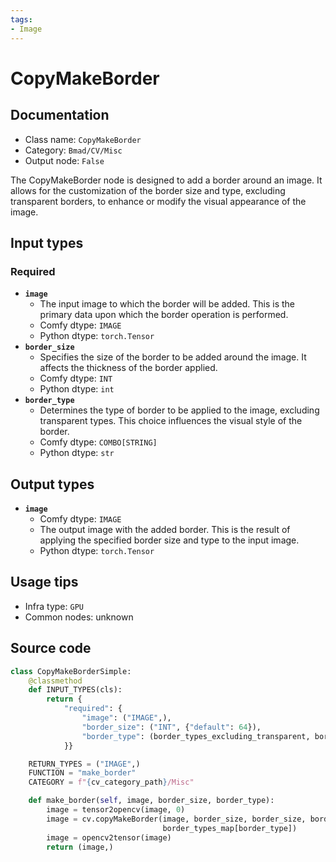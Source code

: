 ```yaml
---
tags:
- Image
---
```


# CopyMakeBorder
## Documentation
- Class name: `CopyMakeBorder`
- Category: `Bmad/CV/Misc`
- Output node: `False`

The CopyMakeBorder node is designed to add a border around an image. It allows for the customization of the border size and type, excluding transparent borders, to enhance or modify the visual appearance of the image.
## Input types
### Required
- **`image`**
    - The input image to which the border will be added. This is the primary data upon which the border operation is performed.
    - Comfy dtype: `IMAGE`
    - Python dtype: `torch.Tensor`
- **`border_size`**
    - Specifies the size of the border to be added around the image. It affects the thickness of the border applied.
    - Comfy dtype: `INT`
    - Python dtype: `int`
- **`border_type`**
    - Determines the type of border to be applied to the image, excluding transparent types. This choice influences the visual style of the border.
    - Comfy dtype: `COMBO[STRING]`
    - Python dtype: `str`
## Output types
- **`image`**
    - Comfy dtype: `IMAGE`
    - The output image with the added border. This is the result of applying the specified border size and type to the input image.
    - Python dtype: `torch.Tensor`
## Usage tips
- Infra type: `GPU`
- Common nodes: unknown


## Source code
```python
class CopyMakeBorderSimple:
    @classmethod
    def INPUT_TYPES(cls):
        return {
            "required": {
                "image": ("IMAGE",),
                "border_size": ("INT", {"default": 64}),
                "border_type": (border_types_excluding_transparent, border_types[0])
            }}

    RETURN_TYPES = ("IMAGE",)
    FUNCTION = "make_border"
    CATEGORY = f"{cv_category_path}/Misc"

    def make_border(self, image, border_size, border_type):
        image = tensor2opencv(image, 0)
        image = cv.copyMakeBorder(image, border_size, border_size, border_size, border_size,
                                  border_types_map[border_type])
        image = opencv2tensor(image)
        return (image,)

```
